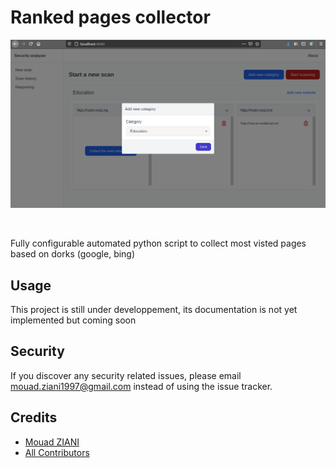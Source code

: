 # Ranked pages collector

<p align="center">
  <img src="art/banner.png" alt="logo" />
</p>
<br>

Fully configurable automated python script to collect most visted pages based on dorks (google, bing)

## Usage

This project is still under developpement, its documentation is not yet implemented but coming soon


## Security

If you discover any security related issues, please email mouad.ziani1997@gmail.com instead of using the issue tracker.

## Credits

- [Mouad ZIANI](https://github.com/mouadziani)
- [All Contributors](../../contributors)
